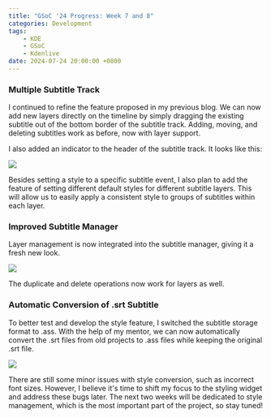 ```yaml
---
title: "GSoC '24 Progress: Week 7 and 8"
categories: Development
tags:
    - KDE
    - GSoC
    - Kdenlive
date: 2024-07-24 20:00:00 +0800
---
```


### Multiple Subtitle Track

I continued to refine the feature proposed in my previous blog. We can now add new layers directly on the timeline by simply dragging the existing subtitle out of the bottom border of the subtitle track. Adding, moving, and deleting subtitles work as before, now with layer support.

I also added an indicator to the header of the subtitle track. It looks like this:

![](/img/layer_indicator.png)

Besides setting a style to a specific subtitle event, I also plan to add the feature of setting different default styles for different subtitle layers. This will allow us to easily apply a consistent style to groups of subtitles within each layer.

### Improved Subtitle Manager

Layer management is now integrated into the subtitle manager, giving it a fresh new look.

![](/img/subtitle_manager.png)

The duplicate and delete operations now work for layers as well.

### Automatic Conversion of .srt Subtitle

To better test and develop the style feature, I switched the subtitle storage format to .ass. With the help of my mentor, we can now automatically convert the .srt files from old projects to .ass files while keeping the original .srt file.

![](/img/subtitle_conversion.png)

There are still some minor issues with style conversion, such as incorrect font sizes. However, I believe it's time to shift my focus to the styling widget and address these bugs later. The next two weeks will be dedicated to style management, which is the most important part of the project, so stay tuned!
